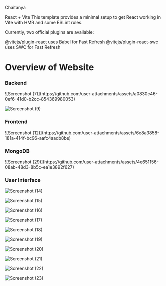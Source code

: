 Chaitanya

React + Vite
This template provides a minimal setup to get React working in Vite with HMR and some ESLint rules.

Currently, two official plugins are available:

@vitejs/plugin-react uses Babel for Fast Refresh
@vitejs/plugin-react-swc uses SWC for Fast Refresh


<h1>Overview of Website</h1>

<h3>Backend</h3>
![Screenshot (7)](https://github.com/user-attachments/assets/a0830c46-0ef6-41d0-b2cc-854369980053)

![Screenshot (9)](https://github.com/user-attachments/assets/2d31656c-f18b-4f18-8cc5-404b54b2cec7)


<h3>Frontend</h3>
![Screenshot (12)](https://github.com/user-attachments/assets/6e8a3858-181a-414f-bc96-aafc4aadb8be)


<h3>MongoDB</h3>
![Screenshot (29)](https://github.com/user-attachments/assets/4e651156-08ab-48d3-8b5c-ea1e3892f627)


<h3>User Interface</h3>

![Screenshot (14)](https://github.com/user-attachments/assets/7380fa03-aec4-4bff-9a40-dde19dcb0cec)

![Screenshot (15)](https://github.com/user-attachments/assets/93ea5dcd-8573-431e-b2e0-a0cd0ca29606)

![Screenshot (16)](https://github.com/user-attachments/assets/83a1c2bb-2613-4070-9b06-86246123e4d8)

![Screenshot (17)](https://github.com/user-attachments/assets/07eae85b-cd8b-4a32-94b8-ba6302f813e8)

![Screenshot (18)](https://github.com/user-attachments/assets/a73270f6-1a67-4626-a2dc-c3ee65a2dbfd)

![Screenshot (19)](https://github.com/user-attachments/assets/c902080b-6021-4fe1-8b00-a22b06f91c92)

![Screenshot (20)](https://github.com/user-attachments/assets/09fdda67-5a95-4530-8d0c-81a88c5b9a1f)

![Screenshot (21)](https://github.com/user-attachments/assets/559ef8a8-11da-4cf6-98d4-7381579b716c)

![Screenshot (22)](https://github.com/user-attachments/assets/b1a7b1cf-6326-43b7-bf1a-342da5ebb098)

![Screenshot (23)](https://github.com/user-attachments/assets/d16688f9-46dc-4fb1-98b6-85891420bd51)
